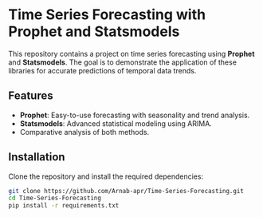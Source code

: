 # Time Series Forecasting with Prophet and Statsmodels

This repository contains a project on time series forecasting using **Prophet** and **Statsmodels**. The goal is to demonstrate the application of these libraries for accurate predictions of temporal data trends.

## Features
- **Prophet**: Easy-to-use forecasting with seasonality and trend analysis.
- **Statsmodels**: Advanced statistical modeling using ARIMA.
- Comparative analysis of both methods.

## Installation
Clone the repository and install the required dependencies:
```bash
git clone https://github.com/Arnab-apr/Time-Series-Forecasting.git
cd Time-Series-Forecasting
pip install -r requirements.txt
